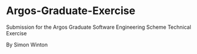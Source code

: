 # Argos-Graduate-Exercise
Submission for the Argos Graduate Software Engineering Scheme Technical Exercise

By Simon Winton
